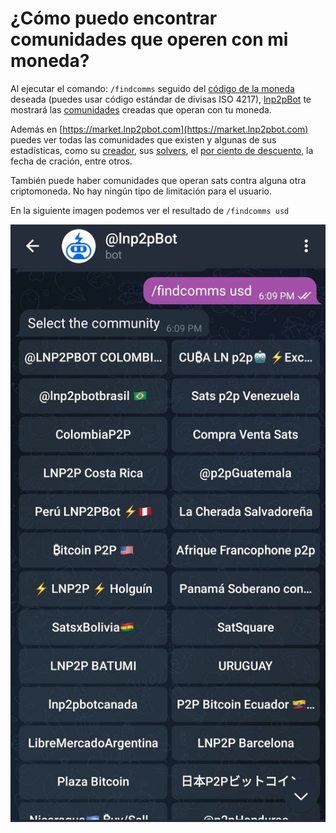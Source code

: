 # ¿Cómo puedo encontrar comunidades que operen con mi moneda?

Al ejecutar el comando: `/findcomms` seguido del [código de la moneda](./in-which-countries-is-it-available.md) deseada (puedes usar código estándar de divisas ISO 4217), [lnp2pBot](https://t.me/lnp2pBot) te mostrará las [comunidades](./communities.md) creadas que operan con tu moneda. 

Además en [https://market.lnp2pbot.com](https://market.lnp2pbot.com) puedes ver todas las comunidades que existen y algunas de sus estadísticas, como su [creador](./benevolent-dictator.md), sus [solvers](./what-is-a-solver.md), el [por ciento de descuento](./incentives.md), la fecha de cración, entre otros.

También puede haber comunidades que operan sats contra alguna otra criptomoneda. No hay ningún tipo de limitación para el usuario.

En la siguiente imagen podemos ver el resultado de `/findcomms usd`

![Find Community Capture](./assets/images/findcomms.jpg)
